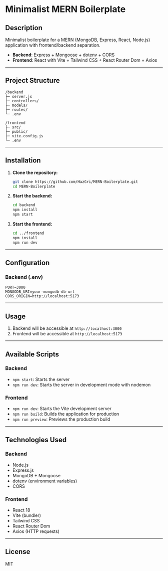 # Minimalist MERN Boilerplate

## Description

Minimalist boilerplate for a MERN (MongoDB, Express, React, Node.js) application with frontend/backend separation.

- **Backend**: Express + Mongoose + dotenv + CORS  
- **Frontend**: React with Vite + Tailwind CSS + React Router Dom + Axios

---

## Project Structure

```
/backend
├─ server.js
├─ controllers/
├─ models/
├─ routes/
└─ .env

/frontend
├─ src/
├─ public/
├─ vite.config.js
└─ .env
```

---

## Installation

1. **Clone the repository:**
   ```bash
   git clone https://github.com/HazGri/MERN-Boilerplate.git
   cd MERN-Boilerplate
   ```

2. **Start the backend:**
   ```bash
   cd backend
   npm install
   npm start
   ```

3. **Start the frontend:**
   ```bash
   cd ../frontend
   npm install
   npm run dev
   ```

---

## Configuration

### Backend (.env)
```env
PORT=3000
MONGODB_URI=your-mongodb-db-url
CORS_ORIGIN=http://localhost:5173
```

---

## Usage

1. Backend will be accessible at `http://localhost:3000`
2. Frontend will be accessible at `http://localhost:5173`

---

## Available Scripts

### Backend
- `npm start`: Starts the server
- `npm run dev`: Starts the server in development mode with nodemon

### Frontend
- `npm run dev`: Starts the Vite development server
- `npm run build`: Builds the application for production
- `npm run preview`: Previews the production build

---

## Technologies Used

### Backend
- Node.js
- Express.js
- MongoDB + Mongoose
- dotenv (environment variables)
- CORS

### Frontend
- React 18
- Vite (bundler)
- Tailwind CSS
- React Router Dom
- Axios (HTTP requests)

---

## License

MIT